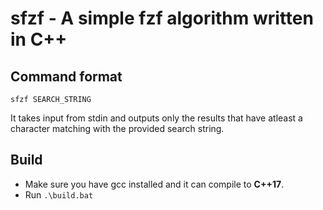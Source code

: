 # sfzf - A simple fzf algorithm written in C++

## Command format
```
sfzf SEARCH_STRING
```

It takes input from stdin and outputs only the results that have atleast
a character matching with the provided search string.

## Build
+ Make sure you have gcc installed and it can compile to **C++17**.
+ Run `.\build.bat`
